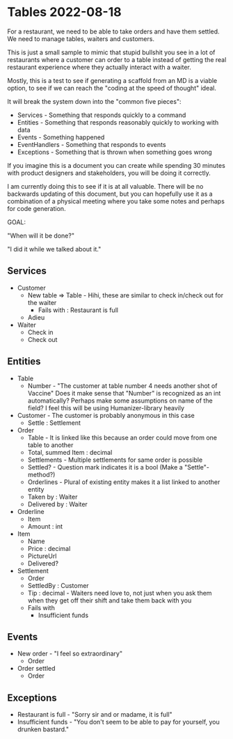 # Tables 2022-08-18

For a restaurant, we need to be able to take orders and have them settled. We need to manage tables, waiters and customers.

This is just a small sample to mimic that stupid bullshit you see in a lot of restaurants where a customer can order to a table instead of getting the real restaurant experience where they actually interact with a waiter.

Mostly, this is a test to see if generating a scaffold from an MD is a viable option, to see if we can reach the "coding at the speed of thought" ideal.

It will break the system down into the "common five pieces":

- Services - Something that responds quickly to a command
- Entities - Something that responds reasonably quickly to working with data
- Events - Something happened
- EventHandlers - Something that responds to events
- Exceptions - Something that is thrown when something goes wrong

If you imagine this is a document you can create while spending 30 minutes with product designers and stakeholders, you will be doing it correctly.

I am currently doing this to see if it is at all valuable. There will be no backwards updating of this document, but you can hopefully use it as a combination of a physical meeting where you take some notes and perhaps for code generation.

GOAL: 

"When will it be done?"

"I did it while we talked about it."

## Services

- Customer
    * New table => Table - Hihi, these are similar to check in/check out for the waiter
        - Fails with : Restaurant is full
    * Adieu    
- Waiter
    - Check in
    - Check out

## Entities

- Table
    - Number - "The customer at table number 4 needs another shot of Vaccine" Does it make sense that "Number" is recognized as an int automatically? Perhaps make some assumptions on name of the field? I feel this will be using Humanizer-library heavily
- Customer - The customer is probably anonymous in this case
    - Settle : Settlement
- Order
    - Table - It is linked like this because an order could move from one table to another
    - Total, summed Item : decimal
    - Settlements - Multiple settlements for same order is possible
    - Settled? - Question mark indicates it is a bool (Make a "Settle"-method?)
    - Orderlines - Plural of existing entity makes it a list linked to another entity
    - Taken by : Waiter
    - Delivered by : Waiter
- Orderline
    - Item
    - Amount : int    
- Item
    - Name
    - Price : decimal
    - PictureUrl
    - Delivered?
- Settlement
    - Order
    - SettledBy : Customer
    - Tip : decimal - Waiters need love to, not just when you ask them when they get off their shift and take them back with you
    - Fails with
        - Insufficient funds

## Events

- New order - "I feel so extraordinary"
    - Order
- Order settled
    - Order

## Exceptions

- Restaurant is full - "Sorry sir and or madame, it is full"
- Insufficient funds - "You don't seem to be able to pay for yourself, you drunken bastard."
